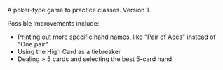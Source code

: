 A poker-type game to practice classes. Version 1.

Possible improvements include:
- Printing out more specific hand names, like "Pair of Aces" instead of "One pair"
- Using the High Card as a tiebreaker
- Dealing > 5 cards and selecting the best 5-card hand

